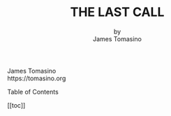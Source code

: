 <header>

# THE LAST CALL
by<br>
James Tomasino

</header>

<div class="author">
James Tomasino<br>
https://tomasino.org
</div>

<div class="table-of-contents">
<p>Table of Contents</p>

[[toc]]

</div>
